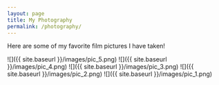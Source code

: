 ```yaml
---
layout: page
title: My Photography
permalink: /photography/
---
```


Here are some of my favorite film pictures I have taken! 

![]({{ site.baseurl }}/images/pic_5.png)
![]({{ site.baseurl }}/images/pic_4.png)
![]({{ site.baseurl }}/images/pic_3.png)
![]({{ site.baseurl }}/images/pic_2.png)
![]({{ site.baseurl }}/images/pic_1.png)